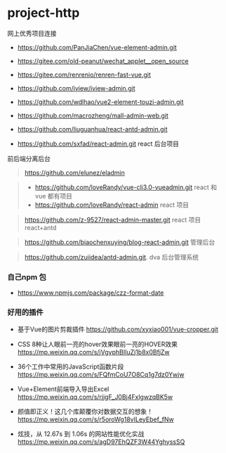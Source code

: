 # project-http
网上优秀项目连接
* https://github.com/PanJiaChen/vue-element-admin.git
* https://gitee.com/old-peanut/wechat_applet__open_source
* https://gitee.com/renrenio/renren-fast-vue.git
* https://github.com/iview/iview-admin.git
* https://github.com/wdlhao/vue2-element-touzi-admin.git
* https://github.com/macrozheng/mall-admin-web.git

* https://github.com/liuguanhua/react-antd-admin.git

* https://github.com/sxfad/react-admin.git react 后台项目

前后端分离后台
> https://github.com/elunez/eladmin

> * https://github.com/loveRandy/vue-cli3.0-vueadmin.git  react 和 vue 都有项目
> * https://github.com/loveRandy/react-admin  react 项目

> https://github.com/z-9527/react-admin-master.git react 项目 react+antd

> https://github.com/biaochenxuying/blog-react-admin.git 管理后台

> https://github.com/zuiidea/antd-admin.git. dva 后台管理系统

### 自己npm 包
* https://www.npmjs.com/package/czz-format-date


### 好用的插件
* 基于Vue的图片剪裁插件  https://github.com/xyxiao001/vue-cropper.git

* CSS 8种让人眼前一亮的hover效果眼前一亮的HOVER效果 https://mp.weixin.qq.com/s/jVgvphBIIuZj1b8x0BfjZw
* 36个工作中常用的JavaScript函数片段 https://mp.weixin.qq.com/s/FQfmCoU7O8Cq1g7dz0Ywjw
* Vue+Element前端导入导出Excel https://mp.weixin.qq.com/s/rjjgF_J0Bj4FxlgwzqBK5w
* 颜值即正义！这几个库颠覆你对数据交互的想象！ https://mp.weixin.qq.com/s/r5oroWg18vILeyEbef_fNw
* 炫技，从 12.67s 到 1.06s 的网站性能优化实战 https://mp.weixin.qq.com/s/agD97EhQZF3W44YghyssSQ
